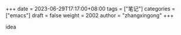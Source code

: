 +++
date = 2023-06-29T17:17:00+08:00
tags = ["笔记"]
categories = ["emacs"]
draft = false
weight = 2002
author = "zhangxingong"
+++

idea
